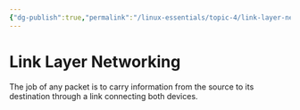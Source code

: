 ```yaml
---
{"dg-publish":true,"permalink":"/linux-essentials/topic-4/link-layer-networking/"}
---
```


# Link Layer Networking
The job of any packet is to carry information from the source to its destination through a link connecting both devices.